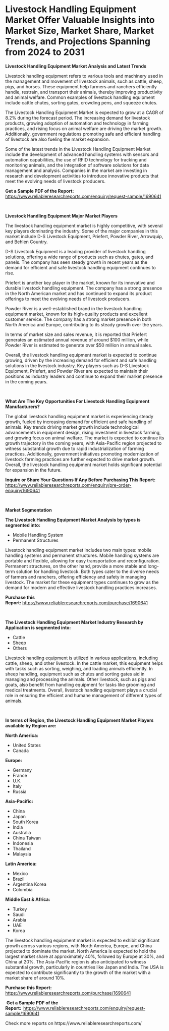 <p><h1>Livestock Handling Equipment Market Offer Valuable Insights into Market Size, Market Share, Market Trends, and Projections Spanning from 2024 to 2031</h1></p><p><strong>Livestock Handling Equipment Market Analysis and Latest Trends</strong></p>
<p><p>Livestock handling equipment refers to various tools and machinery used in the management and movement of livestock animals, such as cattle, sheep, pigs, and horses. These equipment help farmers and ranchers efficiently handle, restrain, and transport their animals, thereby improving productivity and animal welfare. Common examples of livestock handling equipment include cattle chutes, sorting gates, crowding pens, and squeeze chutes.</p><p>The Livestock Handling Equipment Market is expected to grow at a CAGR of 8.2% during the forecast period. The increasing demand for livestock products, growing adoption of automation and technology in farming practices, and rising focus on animal welfare are driving the market growth. Additionally, government regulations promoting safe and efficient handling of livestock are also fueling the market expansion.</p><p>Some of the latest trends in the Livestock Handling Equipment Market include the development of advanced handling systems with sensors and automation capabilities, the use of RFID technology for tracking and monitoring animals, and the integration of software solutions for data management and analysis. Companies in the market are investing in research and development activities to introduce innovative products that meet the evolving needs of livestock producers.</p></p>
<p><strong>Get a Sample PDF of the Report:&nbsp;</strong> <a href="https://www.reliableresearchreports.com/enquiry/request-sample/1690641">https://www.reliableresearchreports.com/enquiry/request-sample/1690641</a></p>
<p>&nbsp;</p>
<p><strong>Livestock Handling Equipment Major Market Players</strong></p>
<p><p>The livestock handling equipment market is highly competitive, with several key players dominating the industry. Some of the major companies in this market include D-S Livestock Equipment, Priefert, Powder River, Arrowquip, and Behlen Country.</p><p>D-S Livestock Equipment is a leading provider of livestock handling solutions, offering a wide range of products such as chutes, gates, and panels. The company has seen steady growth in recent years as the demand for efficient and safe livestock handling equipment continues to rise.</p><p>Priefert is another key player in the market, known for its innovative and durable livestock handling equipment. The company has a strong presence in the North American market and has continued to expand its product offerings to meet the evolving needs of livestock producers.</p><p>Powder River is a well-established brand in the livestock handling equipment market, known for its high-quality products and excellent customer service. The company has a strong market presence in both North America and Europe, contributing to its steady growth over the years.</p><p>In terms of market size and sales revenue, it is reported that Priefert generates an estimated annual revenue of around $100 million, while Powder River is estimated to generate over $50 million in annual sales.</p><p>Overall, the livestock handling equipment market is expected to continue growing, driven by the increasing demand for efficient and safe handling solutions in the livestock industry. Key players such as D-S Livestock Equipment, Priefert, and Powder River are expected to maintain their positions as industry leaders and continue to expand their market presence in the coming years.</p></p>
<p>&nbsp;</p>
<p><strong>What Are The Key Opportunities For Livestock Handling Equipment Manufacturers?</strong></p>
<p><p>The global livestock handling equipment market is experiencing steady growth, fueled by increasing demand for efficient and safe handling of animals. Key trends driving market growth include technological advancements in equipment design, rising investment in livestock farming, and growing focus on animal welfare. The market is expected to continue its growth trajectory in the coming years, with Asia-Pacific region projected to witness substantial growth due to rapid industrialization of farming practices. Additionally, government initiatives promoting modernization of livestock farming practices are further expected to drive market growth. Overall, the livestock handling equipment market holds significant potential for expansion in the future.</p></p>
<p><strong>Inquire or Share Your Questions If Any Before Purchasing This Report:</strong> <a href="https://www.reliableresearchreports.com/enquiry/pre-order-enquiry/1690641">https://www.reliableresearchreports.com/enquiry/pre-order-enquiry/1690641</a></p>
<p>&nbsp;</p>
<p><strong>Market Segmentation</strong></p>
<p><strong>The Livestock Handling Equipment Market Analysis by types is segmented into:</strong></p>
<p><ul><li>Mobile Handling System</li><li>Permanent Structures</li></ul></p>
<p><p>Livestock handling equipment market includes two main types: mobile handling systems and permanent structures. Mobile handling systems are portable and flexible, allowing for easy transportation and reconfiguration. Permanent structures, on the other hand, provide a more stable and long-term solution for handling livestock. Both types cater to the diverse needs of farmers and ranchers, offering efficiency and safety in managing livestock. The market for these equipment types continues to grow as the demand for modern and effective livestock handling practices increases.</p></p>
<p><strong>Purchase this Report:&nbsp;</strong><a href="https://www.reliableresearchreports.com/purchase/1690641">https://www.reliableresearchreports.com/purchase/1690641</a></p>
<p>&nbsp;</p>
<p><strong>The Livestock Handling Equipment Market Industry Research by Application is segmented into:</strong></p>
<p><ul><li>Cattle</li><li>Sheep</li><li>Others</li></ul></p>
<p><p>Livestock handling equipment is utilized in various applications, including cattle, sheep, and other livestock. In the cattle market, this equipment helps with tasks such as sorting, weighing, and loading animals efficiently. In sheep handling, equipment such as chutes and sorting gates aid in managing and processing the animals. Other livestock, such as pigs and goats, also benefit from handling equipment for tasks like grooming and medical treatments. Overall, livestock handling equipment plays a crucial role in ensuring the efficient and humane management of different types of animals.</p></p>
<p>&nbsp;</p>
<p><strong>In terms of Region, the Livestock Handling Equipment Market Players available by Region are:</strong></p>
<p>
    <p> <strong> North America: </strong>
        <ul>
            <li>United States</li>
            <li>Canada</li>
        </ul>
        </p> 
    <p> <strong> Europe: </strong>
        <ul>
            <li>Germany</li>
            <li>France</li>
            <li>U.K.</li>
            <li>Italy</li>
            <li>Russia</li>
        </ul>
        </p> 
    <p> <strong> Asia-Pacific: </strong>
        <ul>
            <li>China</li>
            <li>Japan</li>
            <li>South Korea</li>
            <li>India</li>
            <li>Australia</li>
            <li>China Taiwan</li>
            <li>Indonesia</li>
            <li>Thailand</li>
            <li>Malaysia</li>
        </ul>
        </p> 
    <p> <strong> Latin America: </strong>
        <ul>
            <li>Mexico</li>
            <li>Brazil</li>
            <li>Argentina Korea</li>
            <li>Colombia</li>
        </ul>
        </p> 
    <p> <strong> Middle East & Africa: </strong>
        <ul>
            <li>Turkey</li>
            <li>Saudi</li>
            <li>Arabia</li>
            <li>UAE</li>
            <li>Korea</li>
        </ul>
    </p>
    </p>
<p><p>The livestock handling equipment market is expected to exhibit significant growth across various regions, with North America, Europe, and China projected to dominate the market. North America is expected to hold the largest market share at approximately 40%, followed by Europe at 30%, and China at 20%. The Asia-Pacific region is also anticipated to witness substantial growth, particularly in countries like Japan and India. The USA is expected to contribute significantly to the growth of the market with a market share of around 10%.</p></p>
<p><strong>Purchase this Report: </strong><a href="https://www.reliableresearchreports.com/purchase/1690641">https://www.reliableresearchreports.com/purchase/1690641</a></p>
<p>&nbsp;<strong>Get a Sample PDF of the Report:&nbsp;&nbsp;</strong><a href="https://www.reliableresearchreports.com/enquiry/request-sample/1690641">https://www.reliableresearchreports.com/enquiry/request-sample/1690641</a></p>
<p><strong></strong></p>
<p>Check more reports on https://www.reliableresearchreports.com/</p>